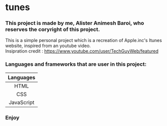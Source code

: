 # tunes

### This project is made by me, Alister Animesh Baroi, who reserves the coryright of this project.
This is a simple personal project which is a recreation of Apple.inc's Itunes website, inspired from an youtube video.<br>
Insipration credit : https://www.youtube.com/user/TechGuyWeb/featured

### Languages and frameworks that are user in this project:
| Languages  | 
| :--------: | 
| HTML       | 
| CSS        | 
| JavaScript | 

### Enjoy
